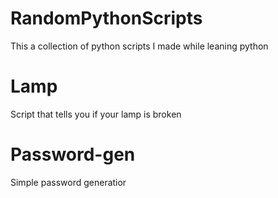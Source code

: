 # RandomPythonScripts
This a collection of python scripts I made while leaning python
# Lamp
Script that tells you if your lamp is broken
# Password-gen
Simple password generatior

